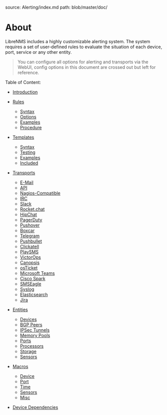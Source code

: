 source: Alerting/index.md
path: blob/master/doc/

# About

LibreNMS includes a highly customizable alerting system.
The system requires a set of user-defined rules to evaluate the situation of each device, port, service or any other entity.

> You can configure all options for alerting and transports via the WebUI, config options in this document are crossed out but left for reference.

Table of Content:

- [Introduction](Introduction.md)
- [Rules](Rules.md)
    - [Syntax](Rules.md#syntax)
    - [Options](Rules.md#options)
    - [Examples](Rules.md#examples)
    - [Procedure](Rules.md#procedure)
- [Templates](Templates.md)
    - [Syntax](Templates.md#syntax)
    - [Testing](Templates.md#testing)
    - [Examples](Templates.md#examples)
    - [Included](Templates.md#included)
- [Transports](Transports.md)
    - [E-Mail](Transports.md#e-mail)
    - [API](Transports.md#api)
    - [Nagios-Compatible](Transports.md#nagios-compatible)
    - [IRC](Transports.md#irc)
    - [Slack](Transports.md#slack)
    - [Rocket.chat](Transports.md#rocketchat)
    - [HipChat](Transports.md#hipchat)
    - [PagerDuty](Transports.md#pagerduty)
    - [Pushover](Transports.md#pushover)
    - [Boxcar](Transports.md#boxcar)
    - [Telegram](Transports.md#telegram)
    - [Pushbullet](Transports.md#pushbullet)
    - [Clickatell](Transports.md#clickatell)
    - [PlaySMS](Transports.md#playsms)
    - [VictorOps](Transports.md#victorops)
    - [Canopsis](Transports.md#canopsis)
    - [osTicket](Transports.md#osticket)
    - [Microsoft Teams](Transports.md#microsoftteams)
    - [Cisco Spark](Transports.md#ciscospark)
    - [SMSEagle](Transports.md#smseagle)
    - [Syslog](Transports.md#syslog)
    - [Elasticsearch](Transports.md#elasticsearch)
    - [Jira](Transports.md#jira)
    
- [Entities](Entities.md)
    - [Devices](Entities.md#devices)
    - [BGP Peers](Entities.md#bgppeers)
    - [IPSec Tunnels](Entities.md#ipsec)
    - [Memory Pools](Entities.md#entity-mempools)
    - [Ports](Entities.md#entity-ports)
    - [Processors](Entities.md#entity-processors)
    - [Storage](Entities.md#entity-storage)
    - [Sensors](Entities.md#entity-sensors)
- [Macros](Macros.md)
    - [Device](Macros.md#macros-device)
    - [Port](Macros.md#macros-port)
    - [Time](Macros.md#macros-time)
    - [Sensors](Macros.md#macros-sensors)
    - [Misc](Macros.md#macros-misc)
 - [Device Dependencies](Device-Dependencies.md)

